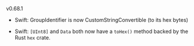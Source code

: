 v0.68.1

- Swift: GroupIdentifier is now CustomStringConvertible (to its hex bytes)

- Swift: `[UInt8]` and `Data` both now have a `toHex()` method backed by the Rust `hex` crate.
